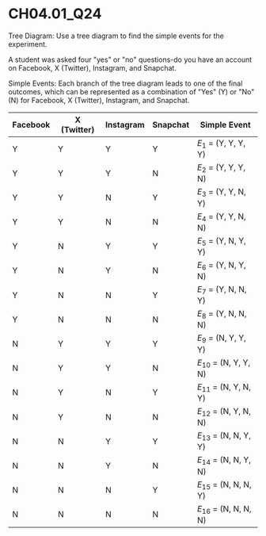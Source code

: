 # CH04.01_Q24 #
Tree Diagram: Use a tree diagram to find the simple events for the experiment.

A student was asked four "yes" or "no" questions-do you have an account on Facebook, X (Twitter), Instagram, and Snapchat.

Simple Events:
Each branch of the tree diagram leads to one of the final outcomes, which can be represented as a combination of "Yes" (Y) or "No" (N) for Facebook, X (Twitter), Instagram, and Snapchat.

| Facebook | X (Twitter)  | Instagram | Snapchat | Simple Event          |
|----------|----|-----------|----------|-----------------------|
| Y        | Y  | Y         | Y        | $E_{1}$ = (Y, Y, Y, Y)     |
| Y        | Y  | Y         | N        | $E_{2}$ = (Y, Y, Y, N)     |
| Y        | Y  | N         | Y        | $E_{3}$ = (Y, Y, N, Y)     |
| Y        | Y  | N         | N        | $E_{4}$ = (Y, Y, N, N)     |
| Y        | N  | Y         | Y        | $E_{5}$ = (Y, N, Y, Y)     |
| Y        | N  | Y         | N        | $E_{6}$ = (Y, N, Y, N)     |
| Y        | N  | N         | Y        | $E_{7}$ = (Y, N, N, Y)     |
| Y        | N  | N         | N        | $E_{8}$ = (Y, N, N, N)     |
| N        | Y  | Y         | Y        | $E_{9}$ = (N, Y, Y, Y)     |
| N        | Y  | Y         | N        | $E_{10}$ = (N, Y, Y, N)    |
| N        | Y  | N         | Y        | $E_{11}$ = (N, Y, N, Y)    |
| N        | Y  | N         | N        | $E_{12}$ = (N, Y, N, N)    |
| N        | N  | Y         | Y        | $E_{13}$ = (N, N, Y, Y)    |
| N        | N  | Y         | N        | $E_{14}$ = (N, N, Y, N)    |
| N        | N  | N         | Y        | $E_{15}$ = (N, N, N, Y)    |
| N        | N  | N         | N        | $E_{16}$ = (N, N, N, N)    |



